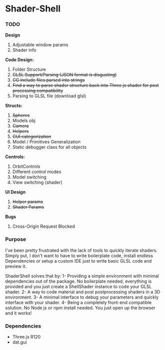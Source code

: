 # Shader-Shell

### TODO

**Design**
1. Adjustable window params
2. Shader info

**Code Design:**
1. Folder Structure
2. ~~GLSL Support/Parsing (JSON format is disgusting)~~
3. ~~CG include files parsed into strings~~
4. ~~Find a way to parse shader structure back into Three js shader for post processing compatibility~~
5. Parsing to GLSL file (download glsl)

**Structs:**
1. ~~Spheres~~
2. Models obj
3. ~~Camera~~
4. ~~Helpers~~
5. ~~GUI categorization~~
6. Model / Primitives Generalization
7. Static debugger class for all objects

**Controls:**
1. OrbitControls
2. Different control modes
3. Model switching
4. View switching (shader)

**UI Design**
1. ~~Helper params~~
2. ~~Shader Params~~

**Bugs**
1. Cross-Origin Request Blocked

### Purpose
I've been pretty frustrated with the lack of tools to quickly iterate shaders. Simply put, I don't want to have to write boilerplate code, install endless Dependencies or setup a custom IDE just to write basic GLSL code and preview it.

ShaderShell solves that by:
1- Providing a simple environment with minimal dependencies out of the package. No boilerplate needed, everything is provided and you just create a ShellShader instance to code your GLSL shader.
2- A way to code material and post postprocessing shaders in a 3D environment.
3- A minimal interface to debug your parameters and quickly interface with your shader.
4- Being a completely front-end compatible solution. No Node js or npm install needed. You just open up the browser and it works!


### Dependencies
- Three.js R120
- dat.gui
